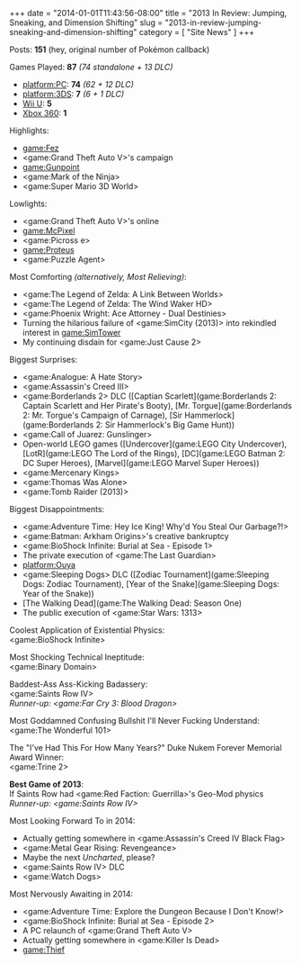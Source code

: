 +++
date = "2014-01-01T11:43:56-08:00"
title = "2013 In Review: Jumping, Sneaking, and Dimension Shifting"
slug = "2013-in-review-jumping-sneaking-and-dimension-shifting"
category = [ "Site News" ]
+++

Posts: <b>151</b> (hey, original number of Pokémon callback)

Games Played: <b>87</b> <i>(74 standalone + 13 DLC)</i>

* <platform:PC>: <b>74</b> <i>(62 + 12 DLC)</i>
* <platform:3DS>: <b>7</b> <i>(6 + 1 DLC)</i>
* [Wii U](platform:WiiU): <b>5</b>
* [Xbox 360](platform:X360): <b>1</b>

Highlights:

* <game:Fez>
* <game:Grand Theft Auto V>'s campaign
* <game:Gunpoint>
* <game:Mark of the Ninja>
* <game:Super Mario 3D World>

Lowlights:

* <game:Grand Theft Auto V>'s online
* <game:McPixel>
* <game:Picross e>
* <game:Proteus>
* <game:Puzzle Agent>

Most Comforting <i>(alternatively, Most Relieving)</i>:

* <game:The Legend of Zelda: A Link Between Worlds>
* <game:The Legend of Zelda: The Wind Waker HD>
* <game:Phoenix Wright: Ace Attorney - Dual Destinies>
* Turning the hilarious failure of <game:SimCity (2013)> into rekindled interest in <game:SimTower>
* My continuing disdain for <game:Just Cause 2>

Biggest Surprises:

* <game:Analogue: A Hate Story>
* <game:Assassin's Creed III>
* <game:Borderlands 2> DLC ([Captian Scarlett](game:Borderlands 2: Captain Scarlett and Her Pirate's Booty), [Mr. Torgue](game:Borderlands 2: Mr. Torgue's Campaign of Carnage), [Sir Hammerlock](game:Borderlands 2: Sir Hammerlock's Big Game Hunt))
* <game:Call of Juarez: Gunslinger>
* Open-world LEGO games ([Undercover](game:LEGO City Undercover), [LotR](game:LEGO The Lord of the Rings), [DC](game:LEGO Batman 2: DC Super Heroes), [Marvel](game:LEGO Marvel Super Heroes))
* <game:Mercenary Kings>
* <game:Thomas Was Alone>
* <game:Tomb Raider (2013)>

Biggest Disappointments:

* <game:Adventure Time: Hey Ice King! Why'd You Steal Our Garbage?!>
* <game:Batman: Arkham Origins>'s creative bankruptcy
* <game:BioShock Infinite: Burial at Sea - Episode 1>
* The private execution of <game:The Last Guardian>
* <platform:Ouya>
* <game:Sleeping Dogs> DLC ([Zodiac Tournament](game:Sleeping Dogs: Zodiac Tournament), [Year of the Snake](game:Sleeping Dogs: Year of the Snake))
* [The Walking Dead](game:The Walking Dead: Season One)
* The public execution of <game:Star Wars: 1313>

Coolest Application of Existential Physics:  
<game:BioShock Infinite>

Most Shocking Technical Ineptitude:  
<game:Binary Domain>

Baddest-Ass Ass-Kicking Badassery:  
<game:Saints Row IV>  
<i>Runner-up: <game:Far Cry 3: Blood Dragon></i>

Most Goddamned Confusing Bullshit I'll Never Fucking Understand:  
<game:The Wonderful 101>

The "I've Had This For How Many Years?" Duke Nukem Forever Memorial Award Winner:  
<game:Trine 2>

<b>Best Game of 2013</b>:  
If Saints Row had <game:Red Faction: Guerrilla>'s Geo-Mod physics  
<i>Runner-up: <game:Saints Row IV></i>

Most Looking Forward To in 2014:

* Actually getting somewhere in <game:Assassin's Creed IV Black Flag>
* <game:Metal Gear Rising: Revengeance>
* Maybe the next <i>Uncharted</i>, please?
* <game:Saints Row IV> DLC
* <game:Watch Dogs>

Most Nervously Awaiting in 2014:

* <game:Adventure Time: Explore the Dungeon Because I Don't Know!>
* <game:BioShock Infinite: Burial at Sea - Episode 2>
* A PC relaunch of <game:Grand Theft Auto V>
* Actually getting somewhere in <game:Killer Is Dead>
* <game:Thief>
